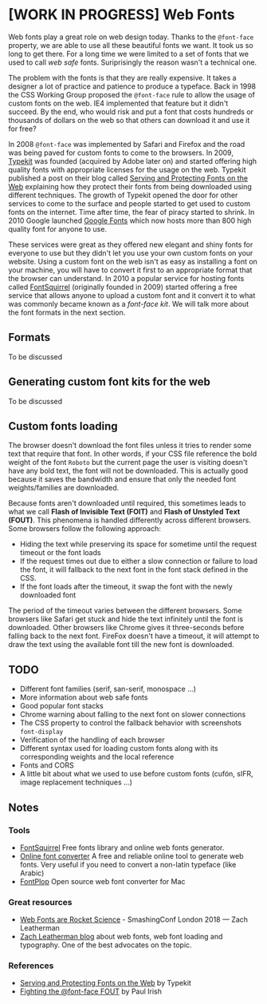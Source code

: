 # [WORK IN PROGRESS] Web Fonts

Web fonts play a great role on web design today. Thanks to the `@font-face` property, we are able to use all these beautiful fonts we want. It took us so long to get there. For a long time we were limited to a set of fonts that we used to call *web safe* fonts. Suriprisingly the reason wasn't a technical one.

The problem with the fonts is that they are really expensive. It takes a designer a lot of practice and patience to produce a typeface. Back in 1998 the CSS Working Group proposed the `@font-face` rule to allow the usage of custom fonts on the web. IE4 implemented that feature but it didn't succeed. By the end, who would risk and put a font that costs hundreds or thousands of dollars on the web so that others can download it and use it for free?

In 2008 `@font-face` was implemented by Safari and Firefox and the road was being paved for custom fonts to come to the browsers. In 2009, [Typekit](https://typekit.com/) was founded (acquired by Adobe later on) and started offering high quality fonts with appropriate licenses for the usage on the web. Typekit published a post on their blog called [Serving and Protecting Fonts on the Web](https://blog.typekit.com/2009/07/21/serving-and-protecting-fonts-on-the-web/) explaining how they protect their fonts from being downloaded using different techniques. The growth of Typekit opened the door for other services to come to the surface and people started to get used to custom fonts on the internet. Time after time, the fear of piracy started to shrink. In 2010 Google launched [Google Fonts](https://fonts.google.com/) which now hosts more than 800 high quality font for anyone to use.

These services were great as they offered new elegant and shiny fonts for everyone to use but they didn't let you use your own custom fonts on your website. Using a custom font on the web isn't as easy as installing a font on your machine, you will have to convert it first to an appropriate format that the browser can understand. In 2010 a popular service for hosting fonts called [FontSquirrel](http://fontsquirrel.com) (originally founded in 2009) started offering a free service that allows anyone to upload a custom font and it convert it to what was commonly became known as a *font-face kit*. We will talk more about the font formats in the next section.

## Formats

To be discussed

## Generating custom font kits for the web

To be discussed

## Custom fonts loading

The browser doesn't download the font files unless it tries to render some text that require that font. In other words, if your CSS file reference the bold weight of the font `Roboto` but the current page the user is visiting doesn't have any bold text, the font will not be downloaded. This is actually good because it saves the bandwidth and ensure that only the needed font weights/families are downloaded.

Because fonts aren't downloaded until required, this sometimes leads to what we call **Flash of Invisible Text (FOIT)** and **Flash of Unstyled Text (FOUT)**. This phenomena is handled differently across different browsers. Some browsers follow the following approach:

* Hiding the text while preserving its space for sometime until the request timeout or the font loads
* If the request times out due to either a slow connection or failure to load the font, it will fallback to the next font in the font stack defined in the CSS.
* If the font loads after the timeout, it swap the font with the newly downloaded font

The period of the timeout varies between the different browsers. Some browsers like Safari get stuck and hide the text infinitely until the font is downloaded. Other browsers like Chrome gives it three-seconds before falling back to the next font. FireFox doesn't have a timeout, it will attempt to draw the text using the available font till the new font is downloaded.

## TODO

- Different font families (serif, san-serif, monospace ...)
- More information about web safe fonts
- Good popular font stacks
- Chrome warning about falling to the next font on slower connections
- The CSS property to control the fallback behavior with screenshots `font-display`
- Verification of the handling of each browser
- Different syntax used for loading custom fonts along with its corresponding weights and the local reference
- Fonts and CORS
- A little bit about what we used to use before custom fonts (cufón, sIFR, image replacement techniques ...)

## Notes

### Tools

* [FontSquirrel](http://fontsquirrel.com) Free fonts library and online web fonts generator.
* [Online font converter](https://onlinefontconverter.com/) A free and reliable online tool to generate web fonts. Very useful if you need to convert a non-latin typeface (like Arabic)
* [FontPlop](https://www.fontplop.com/) Open source web font converter for Mac

### Great resources

* [Web Fonts are Rocket Science](https://vimeo.com/254727749) - SmashingConf London 2018 — Zach Leatherman
* [Zach Leatherman blog](https://www.zachleat.com/web/fonts/) about web fonts, web font loading and typography. One of the best advocates on the topic.

### References

* [Serving and Protecting Fonts on the Web](https://blog.typekit.com/2009/07/21/serving-and-protecting-fonts-on-the-web/) by Typekit
* [Fighting the @font-face FOUT](https://www.paulirish.com/2009/fighting-the-font-face-fout/) by Paul Irish